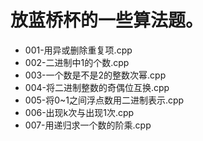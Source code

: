 放蓝桥杯的一些算法题。  
====
* 001-用异或删除重复项.cpp  
* 002-二进制中1的个数.cpp  
* 003-一个数是不是2的整数次幂.cpp
* 004-将二进制整数的奇偶位互换.cpp
* 005-将0~1之间浮点数用二进制表示.cpp
* 006-出现k次与出现1次.cpp
* 007-用递归求一个数的阶乘.cpp
